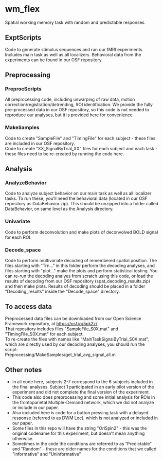 # wm_flex
Spatial working memory task with random and predictable responses. 

## ExptScripts
Code to generate stimulus sequences and run our fMRI experiments. Includes main task as well as all localizers.
Behavioral data from the experiments can be found in our OSF repository.
## Preprocessing
### PreprocScripts
All preprocessing code, including unwarping of raw data, motion correction/registration/detrending, ROI identification. We provide the fully pre-processed data in our OSF repository, so this code is not needed to reproduce our analyses, but it is provided here for convenience.
### MakeSamples
Code to create "SampleFile" and "TimingFile" for each subject - these files are included in our OSF repository. <br>
Code to create "XX_SignalByTrial_XX" files for each subject and each task - these files need to be re-created by running the code here.
## Analysis
### AnalyzeBehavior
Code to analyze subject behavior on our main task as well as all localizer tasks. To run these, you'll need the behavioral data (located in our OSF repository as DataBehavior.zip). This should be unzipped into a folder called DataBehavior, on same level as the Analysis directory.
### Univariate
Code to perform deconvolution and make plots of deconvolved BOLD signal for each ROI.
### Decode_space
Code to perform multivariate decoding of remembered spatial position. The files starting with "Trn..." in this folder perform the decoding analyses, and files starting with "plot..." make the plots and perform statistical testing. You can re-run the decoding analyes from scratch using this code, or load the results of decoding from our OSF repository (spat_decoding_results.zip) and then make plots. Results of decoding should be placed in a folder "Decoding_results" inside the "Decode_space" directory. 
## To access data
Preprocessed data files can be downloaded from our Open Science Framework repository, at https://osf.io/5pk2z/ <br>
That repository includes files "SampleFile_S0X.mat" and "TimingFile_S0X.mat" for each subject. <br>
To re-create the files with names like "MainTaskSignalByTrial_S0X.mat", which are directly used by our decoding analyses, you should run the script: <br>
Preprocessing/MakeSamples/get_trial_avg_signal_all.m

## Other notes
- In all code here, subjects 2-7 correspond to the 6 subjects included in the final analyses. Subject 1 participated in an early pilot version of the experiment and did not complete the final version of the experiment.
- This code also does preprocessing and some initial analysis for ROIs in the frontoparietal Multiple-Demand network, which we did not analyze or include in our paper. 
- Also included here is code for a button pressing task with a delayed response (referred to as DWM Loc), which is not analyzed or included in our paper.
- Some files in this repo will have the string "OriSpin2" - this was the original codename for this experiment, but doesn't mean anything otherwise.
- Sometimes in the code the conditions are referred to as "Predictable" and "Random" - these are older names for the conditions that we called "Informative" and "Uninformative"
